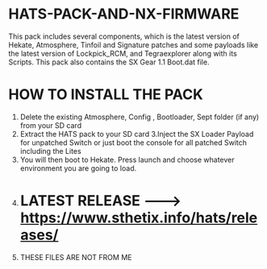 # HATS-PACK-AND-NX-FIRMWARE
This pack includes several components, which is the latest version of Hekate, Atmosphere, Tinfoil and Signature patches and some payloads like the latest version of Lockpick_RCM, and Tegraexplorer along with its Scripts. This pack also contains the SX Gear 1.1 Boot.dat file.

# HOW TO INSTALL THE PACK

1. Delete the existing Atmosphere, Config , Bootloader, Sept folder (if any) from your SD card
2. Extract the HATS pack to your SD card
3.Inject the SX Loader Payload for unpatched Switch or just boot the console for all patched Switch including the Lites
4. You will then boot to Hekate. Press launch and choose whatever environment you are going to load.
5. # LATEST RELEASE ---> https://www.sthetix.info/hats/releases/
6. THESE FILES ARE NOT FROM ME
